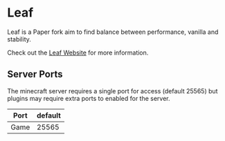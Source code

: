 # Leaf

Leaf is a Paper fork aim to find balance between performance, vanilla and stability.

Check out the [Leaf Website](https://www.leafmc.one/) for more information.

## Server Ports

The minecraft server requires a single port for access (default 25565) but plugins may require extra ports to enabled for the server.

| Port  | default |
|-------|---------|
| Game  | 25565   |
